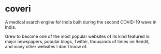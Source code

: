 # coveri
A medical search engine for India built during the second COVID-19 wave in India.


Grew to become one of the most popular websites of its kind featured in major newspapers, popular blogs, Twitter, thousands of times on Reddit, and many other websites I don't know of.
